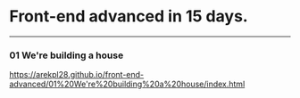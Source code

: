 # Front-end advanced in 15 days.

--------

### 01 We're building a house
https://arekpl28.github.io/front-end-advanced/01%20We're%20building%20a%20house/index.html
